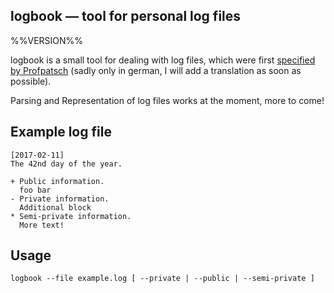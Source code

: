 logbook — tool for personal log files
-------------------------------------------------------------------------------
%%VERSION%%

logbook is a small tool for dealing with log files, which were first [specified by Profpatsch](https://gist.github.com/Profpatsch/092ff68fa267b9fa0ccbe13e98149b21) (sadly only in german, I will add a translation as soon as possible).

Parsing and Representation of log files works at the moment, more to come!

## Example log file

```
[2017-02-11]
The 42nd day of the year.

+ Public information.
  foo bar
- Private information.
  Additional block
* Semi-private information.
  More text!
```

## Usage

```
logbook --file example.log [ --private | --public | --semi-private ]
```
